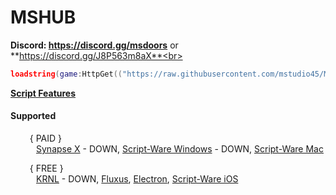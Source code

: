 # MSHUB
**Discord: https://discord.gg/msdoors** or **https://discord.gg/J8P563m8aX**<br>
```lua
loadstring(game:HttpGet(("https://raw.githubusercontent.com/mstudio45/MSDOORS/main/MSHUB_Loader.lua"),true))()
```
**[Script Features](https://github.com/mstudio45/MSDOORS/blob/main/Script%20Features.md)**<br>

#### Supported
⠀⠀⠀{ PAID }<br>
⠀⠀⠀⠀[Synapse X](https://x.synapse.to) - DOWN, [Script-Ware Windows](https://script-ware.com) - DOWN, [Script-Ware Mac](https://script-ware.com)<br>

⠀⠀⠀{ FREE }<br>
⠀⠀⠀⠀[KRNL](https://krnl.place) - DOWN, [Fluxus](https://fluxteam.net), [Electron](https://ryos.lol), [Script-Ware iOS](https://script-ware.com/ios)<br>
